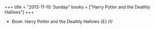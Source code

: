 +++
title = "2013-11-10: Sunday"
books = ["Harry Potter and the Deathly Hallows"]
+++


* Book: Harry Potter and the Deathly Hallows {E} /f/
